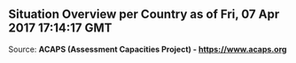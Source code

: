 ## Situation Overview per Country as of Fri, 07 Apr 2017 17:14:17 GMT

Source: **ACAPS (Assessment Capacities Project) - https://www.acaps.org**